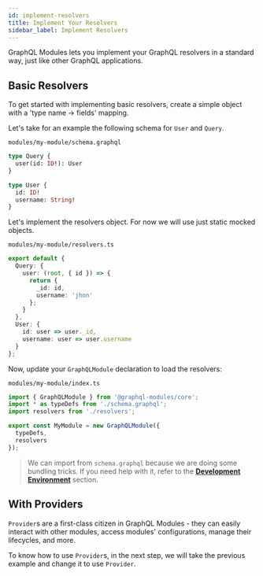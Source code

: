 ```yaml
---
id: implement-resolvers
title: Implement Your Resolvers
sidebar_label: Implement Resolvers
---
```


GraphQL Modules lets you implement your GraphQL resolvers in a standard way, just like other GraphQL applications.

## Basic Resolvers

To get started with implementing basic resolvers, create a simple object with a 'type name → fields' mapping.

Let's take for an example the following schema for `User` and `Query`.

`modules/my-module/schema.graphql`

```graphql
type Query {
  user(id: ID!): User
}

type User {
  id: ID!
  username: String!
}
```

Let's implement the resolvers object. For now we will use just static mocked objects.

`modules/my-module/resolvers.ts`

```typescript
export default {
  Query: {
    user: (root, { id }) => {
      return {
        _id: id,
        username: 'jhon'
      };
    }
  },
  User: {
    id: user => user._id,
    username: user => user.username
  }
};
```

Now, update your `GraphQLModule` declaration to load the resolvers:

`modules/my-module/index.ts`

```typescript
import { GraphQLModule } from '@graphql-modules/core';
import * as typeDefs from './schema.graphql';
import resolvers from './resolvers';

export const MyModule = new GraphQLModule({
  typeDefs,
  resolvers
});
```

> We can import from `schema.graphql` because we are doing some bundling tricks. If you need help with it, refer to the **[Development Environment](/docs/recipes/development-environment)** section.

## With Providers

`Provider`s are a first-class citizen in GraphQL Modules - they can easily interact with other modules, access modules' configurations, manage their lifecycles, and more.

To know how to use `Provider`s, in the next step, we will take the previous example and change it to use `Provider`.
